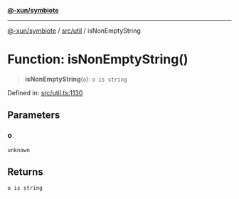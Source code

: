 [**@-xun/symbiote**](../../../README.md)

***

[@-xun/symbiote](../../../README.md) / [src/util](../README.md) / isNonEmptyString

# Function: isNonEmptyString()

> **isNonEmptyString**(`o`): `o is string`

Defined in: [src/util.ts:1130](https://github.com/Xunnamius/symbiote/blob/559506ed93a747d618979a74bc2b1db446959ba9/src/util.ts#L1130)

## Parameters

### o

`unknown`

## Returns

`o is string`
